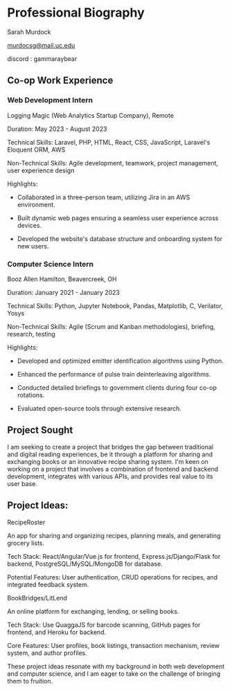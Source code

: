 # Professional Biography

Sarah Murdock

murdocsg@mail.uc.edu

discord : gammaraybear

## Co-op Work Experience

### Web Development Intern
Logging Magic (Web Analytics Startup Company), Remote

Duration: May 2023 - August 2023

Technical Skills: Laravel, PHP, HTML, React, CSS, JavaScript, Laravel's Eloquent ORM, AWS

Non-Technical Skills: Agile development, teamwork, project management, user experience design

Highlights:

- Collaborated in a three-person team, utilizing Jira in an AWS environment.

- Built dynamic web pages ensuring a seamless user experience across devices.

- Developed the website's database structure and onboarding system for new users.

### Computer Science Intern
Booz Allen Hamilton, Beavercreek, OH

Duration: January 2021 - January 2023

Technical Skills: Python, Jupyter Notebook, Pandas, Matplotlib, C, Verilator, Yosys

Non-Technical Skills: Agile (Scrum and Kanban methodologies), briefing, research, testing

Highlights:

- Developed and optimized emitter identification algorithms using Python.

- Enhanced the performance of pulse train deinterleaving algorithms.

- Conducted detailed briefings to government clients during four co-op rotations.

- Evaluated open-source tools through extensive research.

## Project Sought

I am seeking to create a project that bridges the gap between traditional and digital reading experiences, be it through a platform for sharing and exchanging books or an innovative recipe sharing system. I'm keen on working on a project that involves a combination of frontend and backend development, integrates with various APIs, and provides real value to its user base.

## Project Ideas:

RecipeRoster

An app for sharing and organizing recipes, planning meals, and generating grocery lists.

Tech Stack: React/Angular/Vue.js for frontend, Express.js/Django/Flask for backend, PostgreSQL/MySQL/MongoDB for database.

Potential Features: User authentication, CRUD operations for recipes, and integrated feedback system.

BookBridges/LitLend

An online platform for exchanging, lending, or selling books.

Tech Stack: Use QuaggaJS for barcode scanning, GitHub pages for frontend, and Heroku for backend.

Core Features: User profiles, book listings, transaction mechanism, review system, and author profiles.

These project ideas resonate with my background in both web development and computer science, and I am eager to take on the challenge of bringing them to fruition.
